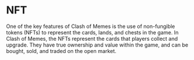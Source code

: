 # NFT

One of the key features of Clash of Memes is the use of non-fungible tokens (NFTs) to represent the cards, lands, and chests in the game. In Clash of Memes, the NFTs represent the cards that players collect and upgrade. They have true ownership and value within the game, and can be bought, sold, and traded on the open market.

